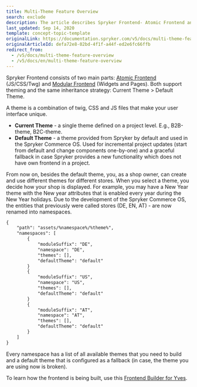 ```yaml
---
title: Multi-Theme Feature Overview
search: exclude
description: The article describes Spryker Frontend- Atomic Frontend and Modular Frontend that support theming- current theme and default theme.
last_updated: Sep 14, 2020
template: concept-topic-template
originalLink: https://documentation.spryker.com/v5/docs/multi-theme-feature-overview
originalArticleId: defa72e8-02bd-4f1f-a44f-ed2e6fc66ffb
redirect_from:
  - /v5/docs/multi-theme-feature-overview
  - /v5/docs/en/multi-theme-feature-overview
---
```


Spryker Frontend consists of two main parts: [Atomic Frontend](/docs/scos/dev/front-end-development/yves/atomic-frontend/atomic-frontend-general-overview.html) (JS/CSS/Twg) and [Modular Frontend](/docs/scos/dev/back-end-development/yves/modular-frontend.html) (Widgets and Pages). Both support theming and the same inheritance strategy: Current Theme > Default Theme.

A theme is a combination of twig, CSS and JS files that make your user interface unique. 

* **Current Theme** - a single theme defined on a project level. E.g., B2B-theme, B2C-theme.
* **Default Theme** - a theme provided from Spryker by default and used in the Spryker Commerce OS. Used for incremental project updates (start from default and change components one-by-one) and a graceful fallback in case Spryker provides a new functionality which does not have own frontend in a project.

From now on, besides the default theme, you, as a shop owner, can create and use different themes for different stores. When you select a theme, you decide how your shop is displayed. For example, you may have a New Year theme with the New year attributes that is enabled every year during the New Year holidays. Due to the development of the Spryker Commerce OS, the entities that previously were called stores (DE, EN, AT) - are now renamed into namespaces.

```xml
{
	"path": "assets/%namespace%/%theme%",
	"namespaces": [
		{
			"moduleSuffix": "DE",
			"namespace": "DE",
			"themes": [],
			"defaultTheme": "default"
		}
		{
			"moduleSuffix": "US",
			"namespace": "US",
			"themes": [],
			"defaultTheme": "default"
		}
		{
			"moduleSuffix": "AT",
			"namespace": "AT",
			"themes": [],
			"defaultTheme": "default"
		}
	]
}
```
Every namespace has a list of all available themes that you need to build and a default theme that is configured as a fallback (in case, the theme you are using now is broken).

To learn how the frontend is being built, use this [Frontend Builder for Yves](/docs/scos/dev/front-end-development/frontend-builder-for-yves.html).

<!-- Last review date: Aug 06, 2019 by Oksana Karasyova -->
